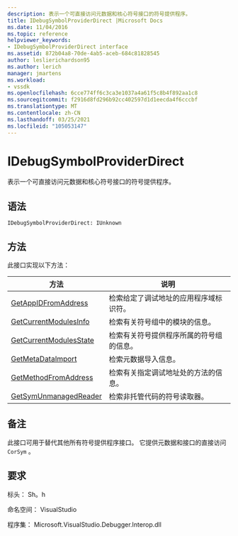 ```yaml
---
description: 表示一个可直接访问元数据和核心符号接口的符号提供程序。
title: IDebugSymbolProviderDirect |Microsoft Docs
ms.date: 11/04/2016
ms.topic: reference
helpviewer_keywords:
- IDebugSymbolProviderDirect interface
ms.assetid: 872b04a8-70de-4ab5-aceb-684c81828545
author: leslierichardson95
ms.author: lerich
manager: jmartens
ms.workload:
- vssdk
ms.openlocfilehash: 6cce774ff6c3ca3e1037a4a61f5c8b4f892aa1c8
ms.sourcegitcommit: f2916d8fd296b92cc402597d1d1eecda4f6cccbf
ms.translationtype: MT
ms.contentlocale: zh-CN
ms.lasthandoff: 03/25/2021
ms.locfileid: "105053147"
---
```

# <a name="idebugsymbolproviderdirect"></a>IDebugSymbolProviderDirect
表示一个可直接访问元数据和核心符号接口的符号提供程序。

## <a name="syntax"></a>语法

```
IDebugSymbolProviderDirect: IUnknown
```

## <a name="methods"></a>方法
 此接口实现以下方法：

|方法|说明|
|------------|-----------------|
|[GetAppIDFromAddress](../../../extensibility/debugger/reference/idebugsymbolproviderdirect-getappidfromaddress.md)|检索给定了调试地址的应用程序域标识符。|
|[GetCurrentModulesInfo](../../../extensibility/debugger/reference/idebugsymbolproviderdirect-getcurrentmodulesinfo.md)|检索有关符号组中的模块的信息。|
|[GetCurrentModulesState](../../../extensibility/debugger/reference/idebugsymbolproviderdirect-getcurrentmodulesstate.md)|检索有关符号提供程序所属的符号组的信息。|
|[GetMetaDataImport](../../../extensibility/debugger/reference/idebugsymbolproviderdirect-getmetadataimport.md)|检索元数据导入信息。|
|[GetMethodFromAddress](../../../extensibility/debugger/reference/idebugsymbolproviderdirect-getmethodfromaddress.md)|检索有关指定调试地址处的方法的信息。|
|[GetSymUnmanagedReader](../../../extensibility/debugger/reference/idebugsymbolproviderdirect-getsymunmanagedreader.md)|检索非托管代码的符号读取器。|

## <a name="remarks"></a>备注
 此接口可用于替代其他所有符号提供程序接口。 它提供元数据和接口的直接访问 `CorSym` 。

## <a name="requirements"></a>要求
 标头： Sh。h

 命名空间： VisualStudio

 程序集： Microsoft.VisualStudio.Debugger.Interop.dll
